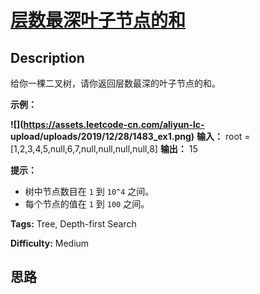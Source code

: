 # [层数最深叶子节点的和][title]

## Description

给你一棵二叉树，请你返回层数最深的叶子节点的和。



**示例：**

**![](https://assets.leetcode-cn.com/aliyun-lc-
upload/uploads/2019/12/28/1483_ex1.png)**
            **输入：** root = [1,2,3,4,5,null,6,7,null,null,null,null,8]    **输出：** 15    



**提示：**

  * 树中节点数目在 `1` 到 `10^4` 之间。
  * 每个节点的值在 `1` 到 `100` 之间。


**Tags:** Tree, Depth-first Search

**Difficulty:** Medium

## 思路

[title]: https://leetcode-cn.com/problems/deepest-leaves-sum
